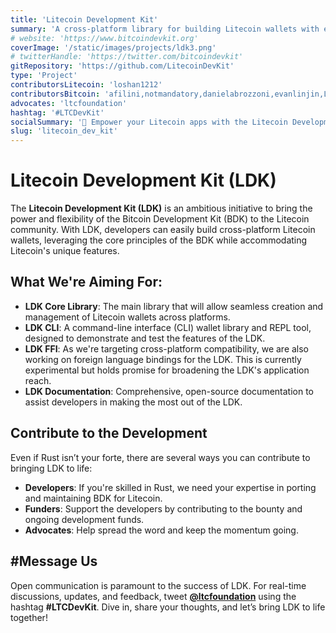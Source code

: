 ```yaml
---
title: 'Litecoin Development Kit'
summary: 'A cross-platform library for building Litecoin wallets with ease.'
# website: 'https://www.bitcoindevkit.org'
coverImage: '/static/images/projects/ldk3.png'
# twitterHandle: 'https://twitter.com/bitcoindevkit'
gitRepository: 'https://github.com/LitecoinDevKit'
type: 'Project'
contributorsLitecoin: 'loshan1212'
contributorsBitcoin: 'afilini,notmandatory,danielabrozzoni,evanlinjin,LLFourn,RajarshiMaitra'
advocates: 'ltcfoundation'
hashtag: '#LTCDevKit'
socialSummary: '💼 Empower your Litecoin apps with the Litecoin Development Kit! Build cross-platform wallets effortlessly. Developers, funders, advocates – we need you! Shape the future with LTCDevKit. Explore now: '
slug: 'litecoin_dev_kit'
---
```


# Litecoin Development Kit (LDK)

The **Litecoin Development Kit (LDK)** is an ambitious initiative to bring the power and flexibility of the Bitcoin Development Kit (BDK) to the Litecoin community. With LDK, developers can easily build cross-platform Litecoin wallets, leveraging the core principles of the BDK while accommodating Litecoin's unique features.

## What We're Aiming For:

- **LDK Core Library**: The main library that will allow seamless creation and management of Litecoin wallets across platforms.
- **LDK CLI**: A command-line interface (CLI) wallet library and REPL tool, designed to demonstrate and test the features of the LDK.
- **LDK FFI**: As we're targeting cross-platform compatibility, we are also working on foreign language bindings for the LDK. This is currently experimental but holds promise for broadening the LDK's application reach.
- **LDK Documentation**: Comprehensive, open-source documentation to assist developers in making the most out of the LDK.

## Contribute to the Development

Even if Rust isn’t your forte, there are several ways you can contribute to bringing LDK to life:

- **Developers**: If you're skilled in Rust, we need your expertise in porting and maintaining BDK for Litecoin.
- **Funders**: Support the developers by contributing to the bounty and ongoing development funds.
- **Advocates**: Help spread the word and keep the momentum going.

## #Message Us

Open communication is paramount to the success of LDK. For real-time discussions, updates, and feedback, tweet **[@ltcfoundation](https://twitter.com/ltcfoundation)** using the hashtag **#LTCDevKit**. Dive in, share your thoughts, and let’s bring LDK to life together!
